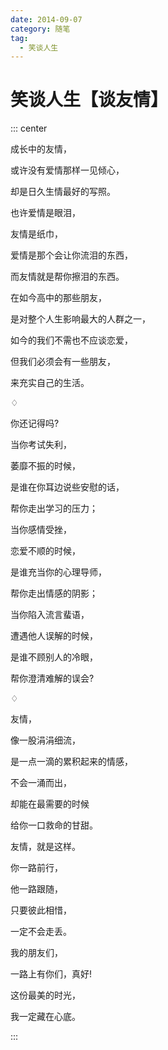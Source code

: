 ```yaml
---
date: 2014-09-07
category: 随笔
tag:
  - 笑谈人生
---
```


# 笑谈人生【谈友情】

::: center

成长中的友情，

或许没有爱情那样一见倾心，

却是日久生情最好的写照。

也许爱情是眼泪，

友情是纸巾，

爱情是那个会让你流泪的东西，

而友情就是帮你擦泪的东西。

在如今高中的那些朋友，

是对整个人生影响最大的人群之一，

如今的我们不需也不应谈恋爱，

但我们必须会有一些朋友，

来充实自己的生活。

♢

你还记得吗?

当你考试失利，

萎靡不振的时候，

是谁在你耳边说些安慰的话，

帮你走出学习的压力；

当你感情受挫，

恋爱不顺的时候，

是谁充当你的心理导师，

帮你走出情感的阴影；

当你陷入流言蜚语，

遭遇他人误解的时候，

是谁不顾别人的冷眼，

帮你澄清难解的误会?

♢

友情，

像一股涓涓细流，

是一点一滴的累积起来的情感，

不会一涌而出，

却能在最需要的时候

给你一口救命的甘甜。

友情，就是这样。

你一路前行，

他一路跟随，

只要彼此相惜，

一定不会走丢。

我的朋友们，

一路上有你们，真好!

这份最美的时光，

我一定藏在心底。

:::
